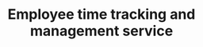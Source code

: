 ---
order: 2
title: Employee time tracking and management service
title_ru: Инструмент для планирования и отслеживания рабочего времени
year: 2023
company: Epam
type: B2E Web Service
type_ru: Корпоративный веб-сервис (B2E)
featured: true
summary: Enhanced and expanded workflows for a service used by 3,000+ employees. It combined functions for tracking and allocating working time—both individually and within projects and groups.
summary_ru: Совершенствовал и добавлял сценарии сервиса для 3000+ сотрудников. Он объединял функции учёта и распределения рабочего времени — как личного, так и внутри проектов и групп.

images_base: /assets/pix/cases/epam/time/
images_base_ru: /assets/pix/cases/epam/time-ru/

stages:
  - desc: "The tool manages different types of working hours—paid, vacation, overtime, and more. At the project level, it provides a summary across employees, showing how time is allocated or recorded."
    desc_ru: "Сервис учитывает разные типы рабочего времени — оплачиваемые часы, отпуска, переработки и др. На уровне проектов формируется сводка по сотрудникам, где видно как распределено или отработано время."
    images:
      - file: time1.jpg
        file_ru: ""
        caption: "List of active projects. For each project, a summary is shown across all team members, broken down by hour types: standard paid, vacation, overtime, and unpaid."
        caption_ru: "Список активных проектов. Для каждого проекта отображается сводка по всем сотрудникам — с разбивкой по типам часов: стандартные оплачиваемые, отпуска, переработки и неоплачиваемые."
        home: true
      - file: time2.png
        file_ru: ""
        caption: "Since this is a desktop service, a context menu was added with actions and links to other internal services for the project."
        caption_ru: "Так как это десктопный сервис, было добавлено контекстное меню с действиями и возможностью обращаться к другим внутренним сервисам для проекта."
        home: true
      - file: time3.png
        file_ru: ""
        caption: "From the list of projects/customers, you can drill down into the list of employees. I added advanced filtering and quick highlighting of problematic indicators."
        caption_ru: "От списка проектов/заказчиков можно пройти в список сотрудников. Я добавил расширенную фильтрацию и быструю подсветку проблемных показателей."
        home: false
      - file: time4.jpg
        file_ru: ""
        caption: "Added the option to expand an employee and view detailed stats. Example shows a dense case."
        caption_ru: "Сделал возможность раскрывать сотрудника и смотреть детализацию статистики. Пример — перегруженный случай."
        home: false
      - file: time5.png
        file_ru: ""
        caption: "Created navigation across projects/customers with favorites and smart search for quick access."
        caption_ru: "Сделал навигацию по проектам/заказчикам с быстрым поиском и избранным."
        home: false

  - desc: "In the admin section, I developed features for configuring time-tracking rules and local calendars for different countries."
    desc_ru: "В административной части я развивал функции настройки правил учёта времени и локальных календарей для разных стран."
    images:
      - file: time6.jpg
        file_ru: ""
        caption: "Added the ability to add rules as category items and conveniently view their resulting values right in the list."
        caption_ru: "Сделал возможность добавлять правила как элементы категорий и удобно видеть их итоговые значения уже в списке."
        home: false
      - file: time7.jpg
        file_ru: ""
        caption: "Settings for the daily time logging limit."
        caption_ru: "Показаны настройки максимального допустимого списания времени за день."
        home: false
      - file: time8.jpg
        file_ru: ""
        caption: "Made the calendar list more informative by adding relevant details."
        caption_ru: "Сделал список календарей более информативным за счёт дополнительных данных."
        home: false
      - file: time9.jpg
        file_ru: ""
        caption: "Designed a calendar template to account for local holidays, vacations, and working time specifics across different countries."
        caption_ru: "Спроектировал шаблон календаря для учёта местных праздников, отпусков и особенностей рабочего времени в разных странах."
        home: false

permalink: /cases/time/
---